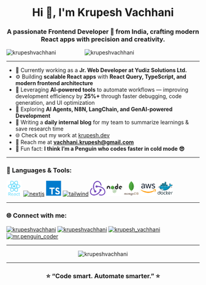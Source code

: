 <h1 align="center">Hi 👋, I'm Krupesh Vachhani</h1>

<h3 align="center">A passionate Frontend Developer 🧠 from India, crafting modern React apps with precision and creativity.</h3>

<img align="right" width=300 src="https://media0.giphy.com/media/v1.Y2lkPTc5MGI3NjExMGl5YjBqeHo5Z3VtbWR0YjZvNnNzMXRjaHk3ZjB3emt0ZmhkZW9vNCZlcD12MV9pbnRlcm5hbF9naWZfYnlfaWQmY3Q9Zw/ADD4w6XgqLBJohQdBK/giphy.gif" alt="krupeshvachhani" />

<p align="left">
 <img src="https://komarev.com/ghpvc/?username=krupeshvachhani&label=Profile%20views&color=0e75b6&style=flat" alt="krupeshvachhani" />
</p>

---

- 💼 Currently working as a **Jr. Web Developer at Yudiz Solutions Ltd.**
- ⚙️ Building **scalable React apps** with **React Query, TypeScript, and modern frontend architecture**
- 🤖 Leveraging **AI-powered tools** to automate workflows — improving development efficiency by **25%+** through faster debugging, code generation, and UI optimization
- 🧠 Exploring **AI Agents, N8N, LangChain, and GenAI-powered Development**
- 📘 Writing a **daily internal blog** for my team to summarize learnings & save research time
- 🌐 Check out my work at [krupesh.dev](https://krupesh.dev/)
- 📧 Reach me at **vachhani.krupesh@gmail.com**
- 🐧 Fun fact: **I think I’m a Penguin who codes faster in cold mode 😎**

---

<h3 align="left">🧩 Languages & Tools:</h3>
<p align="left">
 <a href="https://reactjs.org/" target="_blank"><img src="https://raw.githubusercontent.com/devicons/devicon/master/icons/react/react-original-wordmark.svg" alt="react" width="40" height="40"/></a>
 <a href="https://nextjs.org/" target="_blank"><img src="https://cdn.worldvectorlogo.com/logos/nextjs-2.svg" alt="nextjs" width="40" height="40"/></a>
 <a href="https://www.typescriptlang.org/" target="_blank"><img src="https://raw.githubusercontent.com/devicons/devicon/master/icons/typescript/typescript-original.svg" alt="typescript" width="40" height="40"/></a>
 <a href="https://tailwindcss.com/" target="_blank"><img src="https://www.vectorlogo.zone/logos/tailwindcss/tailwindcss-icon.svg" alt="tailwind" width="40" height="40"/></a>
 <a href="https://redux-toolkit.js.org/" target="_blank"><img src="https://raw.githubusercontent.com/devicons/devicon/master/icons/redux/redux-original.svg" alt="redux" width="40" height="40"/></a>
 <a href="https://nodejs.org/" target="_blank"><img src="https://raw.githubusercontent.com/devicons/devicon/master/icons/nodejs/nodejs-original-wordmark.svg" alt="nodejs" width="40" height="40"/></a>
 <a href="https://www.mongodb.com/" target="_blank"><img src="https://raw.githubusercontent.com/devicons/devicon/master/icons/mongodb/mongodb-original-wordmark.svg" alt="mongodb" width="40" height="40"/></a>
 <a href="https://aws.amazon.com/" target="_blank"><img src="https://raw.githubusercontent.com/devicons/devicon/master/icons/amazonwebservices/amazonwebservices-original-wordmark.svg" alt="aws" width="40" height="40"/></a>
 <a href="https://docker.com/" target="_blank"><img src="https://raw.githubusercontent.com/devicons/devicon/master/icons/docker/docker-original-wordmark.svg" alt="docker" width="40" height="40"/></a>
</p>

---

<h3 align="left">🌐 Connect with me:</h3>
<p align="left">
 <a href="https://twitter.com/krupeshvachhani" target="blank"><img align="center" src="https://raw.githubusercontent.com/rahuldkjain/github-profile-readme-generator/master/src/images/icons/Social/twitter.svg" alt="krupeshvachhani" height="30" width="40" /></a>
 <a href="https://linkedin.com/in/krupeshvachhani" target="blank"><img align="center" src="https://raw.githubusercontent.com/rahuldkjain/github-profile-readme-generator/master/src/images/icons/Social/linked-in-alt.svg" alt="krupeshvachhani" height="30" width="40" /></a>
 <a href="https://instagram.com/krupesh_vachhani" target="blank"><img align="center" src="https://raw.githubusercontent.com/rahuldkjain/github-profile-readme-generator/master/src/images/icons/Social/instagram.svg" alt="krupesh_vachhani" height="30" width="40" /></a>
 <a href="https://www.youtube.com/@mr.penguin_coder" target="blank"><img align="center" src="https://raw.githubusercontent.com/rahuldkjain/github-profile-readme-generator/master/src/images/icons/Social/youtube.svg" alt="mr.penguin_coder" height="30" width="40" /></a>
</p>

---

<p align="center">
 <img src="https://github-readme-stats.vercel.app/api/top-langs?username=krupeshvachhani&show_icons=true&locale=en&layout=compact" alt="krupeshvachhani" />
</p>

---

<h3 align="center">⭐ “Code smart. Automate smarter.” ⭐</h3>
